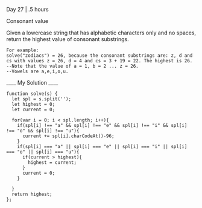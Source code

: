 Day 27 | .5 hours

Consonant value

Given a lowercase string that has alphabetic characters only and no spaces, return the highest value of consonant substrings.
```
For example:
solve("zodiacs") = 26, because the consonant substrings are: z, d and cs with values z = 26, d = 4 and cs = 3 + 19 = 22. The highest is 26.
--Note that the value of a = 1, b = 2 ... z = 26.
--Vowels are a,e,i,o,u. 
```

____ My Solution ____

```
function solve(s) {
  let spl = s.split('');
  let highest = 0;
  let current = 0;
  
  for(var i = 0; i < spl.length; i++){
    if(spl[i] !== "a" && spl[i] !== "e" && spl[i] !== "i" && spl[i] !== "o" && spl[i] !== "u"){
      current += spl[i].charCodeAt()-96;
    }
    if(spl[i] === "a" || spl[i] === "e" || spl[i] === "i" || spl[i] === "o" || spl[i] === "u"){
      if(current > highest){
        highest = current;
      }
      current = 0;
    }
    
  }
  return highest;
};
```